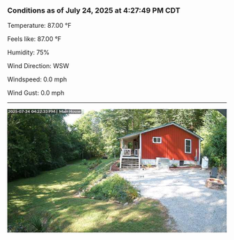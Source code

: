 ### Conditions as of July 24, 2025 at 4:27:49 PM CDT 

Temperature: 87.00 &deg;F

Feels like: 87.00 &deg;F

Humidity: 75%

Wind Direction: WSW

Windspeed: 0.0 mph

Wind Gust: 0.0 mph

---

<img src="./images/latest.jpeg"/>

